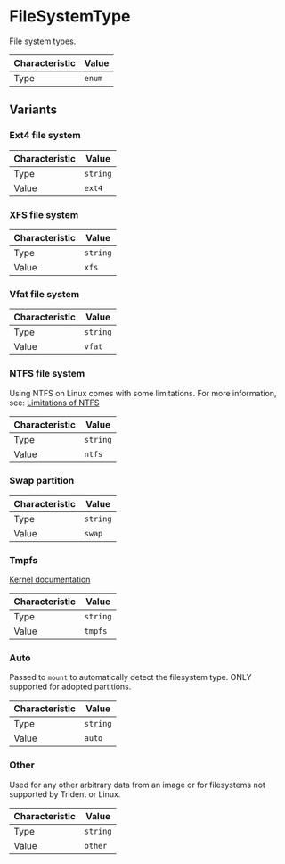 <!-- THIS FILE IS AUTOMATICALLY GENERATED BY DOCBUILDER, DO NOT EDIT MANUALLY! -->

# FileSystemType

File system types.

| Characteristic | Value  |
| -------------- | ------ |
| Type           | `enum` |

## Variants

### Ext4 file system

| Characteristic | Value    |
| -------------- | -------- |
| Type           | `string` |
| Value          | `ext4`   |

### XFS file system

| Characteristic | Value    |
| -------------- | -------- |
| Type           | `string` |
| Value          | `xfs`    |

### Vfat file system

| Characteristic | Value    |
| -------------- | -------- |
| Type           | `string` |
| Value          | `vfat`   |

### NTFS file system

Using NTFS on Linux comes with some limitations. For more information, see: [Limitations of NTFS](/docs/Explanation/Limitations-Of-NTFS.md)

| Characteristic | Value    |
| -------------- | -------- |
| Type           | `string` |
| Value          | `ntfs`   |

### Swap partition

| Characteristic | Value    |
| -------------- | -------- |
| Type           | `string` |
| Value          | `swap`   |

### Tmpfs

[Kernel documentation](https://www.kernel.org/doc/html/latest/filesystems/tmpfs.html)

| Characteristic | Value    |
| -------------- | -------- |
| Type           | `string` |
| Value          | `tmpfs`  |

### Auto

Passed to `mount` to automatically detect the filesystem type. ONLY supported for adopted partitions.

| Characteristic | Value    |
| -------------- | -------- |
| Type           | `string` |
| Value          | `auto`   |

### Other

Used for any other arbitrary data from an image or for filesystems not supported by Trident or Linux.

| Characteristic | Value    |
| -------------- | -------- |
| Type           | `string` |
| Value          | `other`  |

